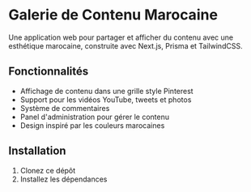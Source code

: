 # Galerie de Contenu Marocaine

Une application web pour partager et afficher du contenu avec une esthétique marocaine, construite avec Next.js, Prisma et TailwindCSS.

## Fonctionnalités

- Affichage de contenu dans une grille style Pinterest
- Support pour les vidéos YouTube, tweets et photos
- Système de commentaires
- Panel d'administration pour gérer le contenu
- Design inspiré par les couleurs marocaines

## Installation

1. Clonez ce dépôt
2. Installez les dépendances
